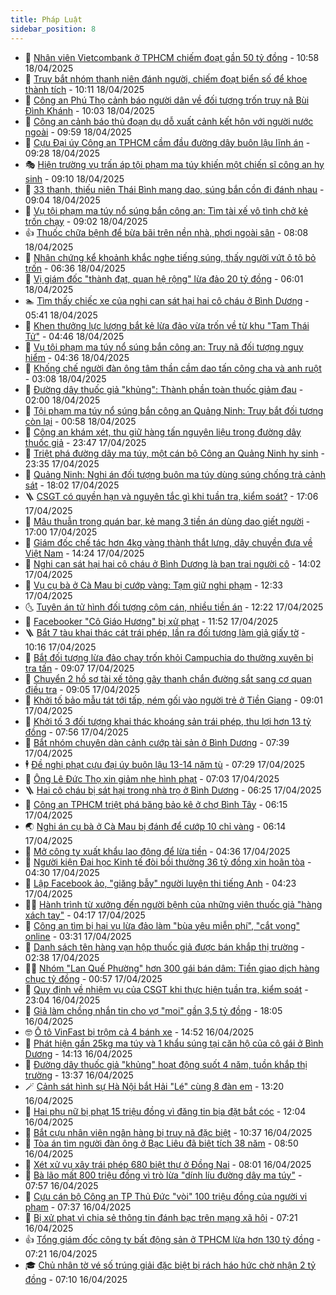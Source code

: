 ```yaml
---
title: Pháp Luật
sidebar_position: 8
---
```


<!-- dantri-phap-luat:START -->
- 🌊 [Nhân viên Vietcombank ở TPHCM chiếm đoạt gần 50 tỷ đồng](https://dantri.com.vn/phap-luat/nhan-vien-vietcombank-o-tphcm-chiem-doat-gan-50-ty-dong-20250418165407237.htm) - 10:58 18/04/2025
- 🐲 [Truy bắt nhóm thanh niên đánh người, chiếm đoạt biển số để khoe thành tích](https://dantri.com.vn/phap-luat/truy-bat-nhom-thanh-nien-danh-nguoi-chiem-doat-bien-so-de-khoe-thanh-tich-20250418170211454.htm) - 10:11 18/04/2025
- 🌁 [Công an Phú Thọ cảnh báo người dân về đối tượng trốn truy nã Bùi Đình Khánh](https://dantri.com.vn/phap-luat/cong-an-phu-tho-canh-bao-nguoi-dan-ve-doi-tuong-tron-truy-na-bui-dinh-khanh-20250418165259461.htm) - 10:03 18/04/2025
- 🎃 [Công an cảnh báo thủ đoạn dụ dỗ xuất cảnh kết hôn với người nước ngoài](https://dantri.com.vn/phap-luat/cong-an-canh-bao-thu-doan-du-do-xuat-canh-ket-hon-voi-nguoi-nuoc-ngoai-20250418161945205.htm) - 09:59 18/04/2025
- 🦅 [Cựu Đại úy Công an TPHCM cầm đầu đường dây buôn lậu lĩnh án](https://dantri.com.vn/phap-luat/cuu-dai-uy-cong-an-tphcm-cam-dau-duong-day-buon-lau-linh-an-20250418151404592.htm) - 09:28 18/04/2025
- 🎭 [Hiện trường vụ trấn áp tội phạm ma túy khiến một chiến sĩ công an hy sinh](https://dantri.com.vn/phap-luat/hien-truong-vu-tran-ap-toi-pham-ma-tuy-khien-mot-chien-si-cong-an-hy-sinh-20250418160309846.htm) - 09:10 18/04/2025
- 🤗 [33 thanh, thiếu niên Thái Bình mang dao, súng bắn cồn đi đánh nhau](https://dantri.com.vn/phap-luat/33-thanh-thieu-nien-thai-binh-mang-dao-sung-ban-con-di-danh-nhau-20250418155228614.htm) - 09:04 18/04/2025
- 🚀 [Vụ tội phạm ma túy nổ súng bắn công an: Tìm tài xế vô tình chở kẻ trốn chạy](https://dantri.com.vn/phap-luat/vu-toi-pham-ma-tuy-no-sung-ban-cong-an-tim-tai-xe-vo-tinh-cho-ke-tron-chay-20250418153201314.htm) - 09:02 18/04/2025
- 👍 [Thuốc chữa bệnh để bừa bãi trên nền nhà, phơi ngoài sân](https://dantri.com.vn/phap-luat/thuoc-chua-benh-de-bua-bai-tren-nen-nha-phoi-ngoai-san-20250418144926228.htm) - 08:08 18/04/2025
- 🧐 [Nhân chứng kể khoảnh khắc nghe tiếng súng, thấy người vứt ô tô bỏ trốn](https://dantri.com.vn/phap-luat/nhan-chung-ke-khoanh-khac-nghe-tieng-sung-thay-nguoi-vut-o-to-bo-tron-20250418132025096.htm) - 06:36 18/04/2025
- 🫶 [Vị giám đốc &quot;thành đạt, quan hệ rộng&quot; lừa đảo 20 tỷ đồng](https://dantri.com.vn/phap-luat/vi-giam-doc-thanh-dat-quan-he-rong-lua-dao-20-ty-dong-20250418113800717.htm) - 06:01 18/04/2025
- 🏊 [Tìm thấy chiếc xe của nghi can sát hại hai cô cháu ở Bình Dương](https://dantri.com.vn/phap-luat/tim-thay-chiec-xe-cua-nghi-can-sat-hai-hai-co-chau-o-binh-duong-20250418120423938.htm) - 05:41 18/04/2025
- 🌋 [Khen thưởng lực lượng bắt kẻ lừa đảo vừa trốn về từ khu &quot;Tam Thái Tử&quot;](https://dantri.com.vn/phap-luat/khen-thuong-luc-luong-bat-ke-lua-dao-vua-tron-ve-tu-khu-tam-thai-tu-20250418111505744.htm) - 04:46 18/04/2025
- 👹 [Vụ tội phạm ma túy nổ súng bắn công an: Truy nã đối tượng nguy hiểm](https://dantri.com.vn/phap-luat/vu-toi-pham-ma-tuy-no-sung-ban-cong-an-truy-na-doi-tuong-nguy-hiem-20250418112327251.htm) - 04:36 18/04/2025
- 🫣 [Khống chế người đàn ông tâm thần cầm dao tấn công cha và anh ruột](https://dantri.com.vn/phap-luat/khong-che-nguoi-dan-ong-tam-than-cam-dao-tan-cong-cha-va-anh-ruot-20250418093223350.htm) - 03:08 18/04/2025
- 🎃 [Đường dây thuốc giả &quot;khủng&quot;: Thành phần toàn thuốc giảm đau](https://dantri.com.vn/phap-luat/duong-day-thuoc-gia-khung-thanh-phan-toan-thuoc-giam-dau-20250418083358953.htm) - 02:00 18/04/2025
- 🌝 [Tội phạm ma túy nổ súng bắn công an Quảng Ninh: Truy bắt đối tượng còn lại](https://dantri.com.vn/phap-luat/toi-pham-ma-tuy-no-sung-ban-cong-an-quang-ninh-truy-bat-doi-tuong-con-lai-20250418074200494.htm) - 00:58 18/04/2025
- 🚀 [Công an khám xét, thu giữ hàng tấn nguyên liệu trong đường dây thuốc giả](https://dantri.com.vn/phap-luat/cong-an-kham-xet-thu-giu-hang-tan-nguyen-lieu-trong-duong-day-thuoc-gia-20250417185318644.htm) - 23:47 17/04/2025
- 🥷 [Triệt phá đường dây ma túy, một cán bộ Công an Quảng Ninh hy sinh](https://dantri.com.vn/phap-luat/triet-pha-duong-day-ma-tuy-mot-can-bo-cong-an-quang-ninh-hy-sinh-20250418062943612.htm) - 23:35 17/04/2025
- 👺 [Quảng Ninh: Nghi án đối tượng buôn ma túy dùng súng chống trả cảnh sát](https://dantri.com.vn/phap-luat/quang-ninh-nghi-an-doi-tuong-buon-ma-tuy-dung-sung-chong-tra-canh-sat-20250418005446956.htm) - 18:02 17/04/2025
- 🪜 [CSGT có quyền hạn và nguyên tắc gì khi tuần tra, kiểm soát?](https://dantri.com.vn/phap-luat/csgt-co-quyen-han-va-nguyen-tac-gi-khi-tuan-tra-kiem-soat-20250417230710897.htm) - 17:06 17/04/2025
- 🦄 [Mâu thuẫn trong quán bar, kẻ mang 3 tiền án dùng dao giết người](https://dantri.com.vn/phap-luat/mau-thuan-trong-quan-bar-ke-mang-3-tien-an-dung-dao-giet-nguoi-20250417230135879.htm) - 17:00 17/04/2025
- 🦍 [Giám đốc chế tác hơn 4kg vàng thành thắt lưng, dây chuyền đưa về Việt Nam](https://dantri.com.vn/phap-luat/giam-doc-che-tac-hon-4kg-vang-thanh-that-lung-day-chuyen-dua-ve-viet-nam-20250417205959209.htm) - 14:24 17/04/2025
- 🌁 [Nghi can sát hại hai cô cháu ở Bình Dương là bạn trai người cô](https://dantri.com.vn/phap-luat/nghi-can-sat-hai-hai-co-chau-o-binh-duong-la-ban-trai-nguoi-co-20250417203801095.htm) - 14:02 17/04/2025
- 💯 [Vụ cụ bà ở Cà Mau bị cướp vàng: Tạm giữ nghi phạm](https://dantri.com.vn/phap-luat/vu-cu-ba-o-ca-mau-bi-cuop-vang-tam-giu-nghi-pham-20250417182744698.htm) - 12:33 17/04/2025
- 🌜 [Tuyên án tử hình đối tượng cộm cán, nhiều tiền án](https://dantri.com.vn/phap-luat/tuyen-an-tu-hinh-doi-tuong-com-can-nhieu-tien-an-20250417185916843.htm) - 12:22 17/04/2025
- 👹 [Facebooker &quot;Cô Giáo Hương&quot; bị xử phạt](https://dantri.com.vn/phap-luat/facebooker-co-giao-huong-bi-xu-phat-20250417184120416.htm) - 11:52 17/04/2025
- 🪜 [Bắt 7 tàu khai thác cát trái phép, lần ra đối tượng làm giả giấy tờ](https://dantri.com.vn/phap-luat/bat-7-tau-khai-thac-cat-trai-phep-lan-ra-doi-tuong-lam-gia-giay-to-20250417165724916.htm) - 10:16 17/04/2025
- 🦩 [Bắt đối tượng lừa đảo chạy trốn khỏi Campuchia do thường xuyên bị tra tấn](https://dantri.com.vn/phap-luat/bat-doi-tuong-lua-dao-chay-tron-khoi-campuchia-do-thuong-xuyen-bi-tra-tan-20250417154821651.htm) - 09:07 17/04/2025
- 💂 [Chuyển 2 hồ sơ tài xế tông gãy thanh chắn đường sắt sang cơ quan điều tra](https://dantri.com.vn/phap-luat/chuyen-2-ho-so-tai-xe-tong-gay-thanh-chan-duong-sat-sang-co-quan-dieu-tra-20250417143726698.htm) - 09:05 17/04/2025
- 💃 [Khởi tố bảo mẫu tát tới tấp, ném gối vào người trẻ ở Tiền Giang](https://dantri.com.vn/phap-luat/khoi-to-bao-mau-tat-toi-tap-nem-goi-vao-nguoi-tre-o-tien-giang-20250417145949992.htm) - 09:01 17/04/2025
- 🧐 [Khởi tố 3 đối tượng khai thác khoáng sản trái phép, thu lợi hơn 13 tỷ đồng](https://dantri.com.vn/phap-luat/khoi-to-3-doi-tuong-khai-thac-khoang-san-trai-phep-thu-loi-hon-13-ty-dong-20250417125430850.htm) - 07:56 17/04/2025
- 🤗 [Bắt nhóm chuyên dàn cảnh cướp tài sản ở Bình Dương](https://dantri.com.vn/phap-luat/bat-nhom-chuyen-dan-canh-cuop-tai-san-o-binh-duong-20250417125938713.htm) - 07:39 17/04/2025
- 🕴 [Đề nghị phạt cựu đại úy buôn lậu 13-14 năm tù](https://dantri.com.vn/phap-luat/de-nghi-phat-cuu-dai-uy-buon-lau-13-14-nam-tu-20250417130113993.htm) - 07:29 17/04/2025
- 🐎 [Ông Lê Đức Thọ xin giảm nhẹ hình phạt](https://dantri.com.vn/phap-luat/ong-le-duc-tho-xin-giam-nhe-hinh-phat-20250417131556248.htm) - 07:03 17/04/2025
- 🪜 [Hai cô cháu bị sát hại trong nhà trọ ở Bình Dương](https://dantri.com.vn/phap-luat/hai-co-chau-bi-sat-hai-trong-nha-tro-o-binh-duong-20250417130756135.htm) - 06:25 17/04/2025
- 🤭 [Công an TPHCM triệt phá băng bảo kê ở chợ Bình Tây](https://dantri.com.vn/phap-luat/cong-an-tphcm-triet-pha-bang-bao-ke-o-cho-binh-tay-20250417094922058.htm) - 06:15 17/04/2025
- 🌏 [Nghi án cụ bà ở Cà Mau bị đánh để cướp 10 chỉ vàng](https://dantri.com.vn/phap-luat/nghi-an-cu-ba-o-ca-mau-bi-danh-de-cuop-10-chi-vang-20250417123812126.htm) - 06:14 17/04/2025
- 🎃 [Mở công ty xuất khẩu lao động để lừa tiền](https://dantri.com.vn/phap-luat/mo-cong-ty-xuat-khau-lao-dong-de-lua-tien-20250417082143894.htm) - 04:36 17/04/2025
- 🗽 [Người kiện Đại học Kinh tế đòi bồi thường 36 tỷ đồng xin hoãn tòa](https://dantri.com.vn/phap-luat/nguoi-kien-dai-hoc-kinh-te-doi-boi-thuong-36-ty-dong-xin-hoan-toa-20250417103248727.htm) - 04:30 17/04/2025
- 🌁 [Lập Facebook ảo, &quot;giăng bẫy&quot; người luyện thi tiếng Anh](https://dantri.com.vn/phap-luat/lap-facebook-ao-giang-bay-nguoi-luyen-thi-tieng-anh-20250417105538136.htm) - 04:23 17/04/2025
- 🧑‍💻 [Hành trình từ xưởng đến người bệnh của những viên thuốc giả &quot;hàng xách tay&quot;](https://dantri.com.vn/phap-luat/hanh-trinh-tu-xuong-den-nguoi-benh-cua-nhung-vien-thuoc-gia-hang-xach-tay-20250417101410619.htm) - 04:17 17/04/2025
- 🌮 [Công an tìm bị hại vụ lừa đảo làm &quot;bùa yêu miễn phí&quot;, &quot;cắt vong&quot; online](https://dantri.com.vn/phap-luat/cong-an-tim-bi-hai-vu-lua-dao-lam-bua-yeu-mien-phi-cat-vong-online-20250417094803558.htm) - 03:31 17/04/2025
- 🤗 [Danh sách tên hàng vạn hộp thuốc giả được bán khắp thị trường](https://dantri.com.vn/phap-luat/danh-sach-ten-hang-van-hop-thuoc-gia-duoc-ban-khap-thi-truong-20250417073448551.htm) - 02:38 17/04/2025
- 👨‍🏫 [Nhóm &quot;Lan Quế Phường&quot; hơn 300 gái bán dâm: Tiền giao dịch hàng chục tỷ đồng](https://dantri.com.vn/phap-luat/nhom-lan-que-phuong-hon-300-gai-ban-dam-tien-giao-dich-hang-chuc-ty-dong-20250417071410991.htm) - 00:57 17/04/2025
- 🎉 [Quy định về nhiệm vụ của CSGT khi thực hiện tuần tra, kiểm soát](https://dantri.com.vn/phap-luat/quy-dinh-ve-nhiem-vu-cua-csgt-khi-thuc-hien-tuan-tra-kiem-soat-20250417001437880.htm) - 23:04 16/04/2025
- 🤗 [Giả làm chồng nhắn tin cho vợ &quot;moi&quot; gần 3,5 tỷ đồng](https://dantri.com.vn/phap-luat/gia-lam-chong-nhan-tin-cho-vo-moi-gan-35-ty-dong-20250416224803143.htm) - 18:05 16/04/2025
- 🤓 [Ô tô VinFast bị trộm cả 4 bánh xe](https://dantri.com.vn/phap-luat/o-to-vinfast-bi-trom-ca-4-banh-xe-20250416214627579.htm) - 14:52 16/04/2025
- 👹 [Phát hiện gần 25kg ma túy và 1 khẩu súng tại căn hộ của cô gái ở Bình Dương](https://dantri.com.vn/phap-luat/phat-hien-gan-25kg-ma-tuy-va-1-khau-sung-tai-can-ho-cua-co-gai-o-binh-duong-20250416193339716.htm) - 14:13 16/04/2025
- 🐘 [Đường dây thuốc giả &quot;khủng&quot; hoạt động suốt 4 năm, tuồn khắp thị trường](https://dantri.com.vn/phap-luat/duong-day-thuoc-gia-khung-hoat-dong-suot-4-nam-tuon-khap-thi-truong-20250416194952273.htm) - 13:37 16/04/2025
- 🪄 [Cảnh sát hình sự Hà Nội bắt Hải &quot;Lé&quot; cùng 8 đàn em](https://dantri.com.vn/phap-luat/canh-sat-hinh-su-ha-noi-bat-hai-le-cung-8-dan-em-20250416201308907.htm) - 13:20 16/04/2025
- 💄 [Hai phụ nữ bị phạt 15 triệu đồng vì đăng tin bịa đặt bắt cóc](https://dantri.com.vn/phap-luat/hai-phu-nu-bi-phat-15-trieu-dong-vi-dang-tin-bia-dat-bat-coc-20250416172111223.htm) - 12:04 16/04/2025
- 🐎 [Bắt cựu nhân viên ngân hàng bị truy nã đặc biệt](https://dantri.com.vn/phap-luat/bat-cuu-nhan-vien-ngan-hang-bi-truy-na-dac-biet-20250416165216318.htm) - 10:37 16/04/2025
- 💯 [Tòa án tìm người đàn ông ở Bạc Liêu đã biệt tích 38 năm](https://dantri.com.vn/phap-luat/toa-an-tim-nguoi-dan-ong-o-bac-lieu-da-biet-tich-38-nam-20250416151229393.htm) - 08:50 16/04/2025
- 💯 [Xét xử vụ xây trái phép 680 biệt thự ở Đồng Nai](https://dantri.com.vn/phap-luat/xet-xu-vu-xay-trai-phep-680-biet-thu-o-dong-nai-20250416131118538.htm) - 08:01 16/04/2025
- 🌈 [Bà lão mất 800 triệu đồng vì trò lừa &quot;dính líu đường dây ma túy&quot;](https://dantri.com.vn/phap-luat/ba-lao-mat-800-trieu-dong-vi-tro-lua-dinh-liu-duong-day-ma-tuy-20250416143127518.htm) - 07:57 16/04/2025
- 🧠 [Cựu cán bộ Công an TP Thủ Đức &quot;vòi&quot; 100 triệu đồng của người vi phạm](https://dantri.com.vn/phap-luat/cuu-can-bo-cong-an-tp-thu-duc-voi-100-trieu-dong-cua-nguoi-vi-pham-20250416113136882.htm) - 07:37 16/04/2025
- 🌈 [Bị xử phạt vì chia sẻ thông tin đánh bạc trên mạng xã hội](https://dantri.com.vn/phap-luat/bi-xu-phat-vi-chia-se-thong-tin-danh-bac-tren-mang-xa-hoi-20250416141621029.htm) - 07:21 16/04/2025
- 👍 [Tổng giám đốc công ty bất động sản ở TPHCM lừa hơn 130 tỷ đồng](https://dantri.com.vn/phap-luat/tong-giam-doc-cong-ty-bat-dong-san-o-tphcm-lua-hon-130-ty-dong-20250416110346512.htm) - 07:21 16/04/2025
- 🎓 [Chủ nhân tờ vé số trúng giải đặc biệt bị rách háo hức chờ nhận 2 tỷ đồng](https://dantri.com.vn/phap-luat/chu-nhan-to-ve-so-trung-giai-dac-biet-bi-rach-hao-huc-cho-nhan-2-ty-dong-20250416133608223.htm) - 07:10 16/04/2025<!-- dantri-phap-luat:END -->
